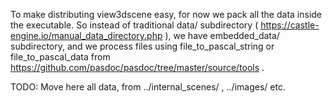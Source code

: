 To make distributing view3dscene easy, for now we pack all the data inside the executable.
So instead of traditional data/ subdirectory ( https://castle-engine.io/manual_data_directory.php ),
we have embedded_data/ subdirectory, and we process files using
file_to_pascal_string or file_to_pascal_data from
https://github.com/pasdoc/pasdoc/tree/master/source/tools .

TODO: Move here all data, from ../internal_scenes/ , ../images/ etc.
